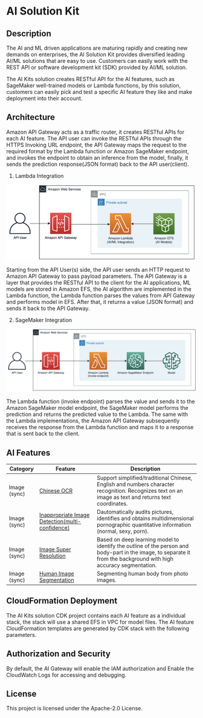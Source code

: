 # AI Solution Kit

## Description
The AI and ML driven applications are maturing rapidly and creating new demands on enterprises, the AI Solution Kit provides diversified leading AI/ML solutions that are easy to use. Customers can easily work with the REST API or software development kit (SDK) provided by AI/ML solution.
 
The AI Kits solution creates RESTful API for the AI features, such as SageMaker well-trained models or Lambda functions, by this solution, customers can easily pick and test a specific AI feature they like and make deployment into their account.

## Architecture


Amazon API Gateway acts as a traffic router, it creates RESTful APIs for each AI feature. The API user can invoke the RESTful APIs through the HTTPS Invoking URL endpoint, the API Gateway maps the request to the required format by the Lambda function or Amazon SageMaker endpoint, and invokes the endpoint to obtain an inference from the model, finally, it sends the prediction response(JSON format) back to the API user(client).

1. Lambda Integration

![Architecture](docs/images/arch-lambda.png)

Starting from the API User(s) side, the API user sends an HTTP request to Amazon API Gateway to pass payload parameters. The API Gateway is a layer that provides the RESTful API to the client for the AI applications, ML models are stored in Amazon EFS, the AI algorithm are implemented in the Lambda function, the Lambda function parses the values from API Gateway and performs model in EFS. After that, it returns a value (JSON format) and sends it back to the API Gateway.

2. SageMaker Integration

![Architecture](docs/images/arch-sagemaker.png)

The Lambda function (invoke endpoint) parses the value and sends it to the Amazon SageMaker model endpoint, the SageMaker model performs the prediction and returns the predicted value to the Lambda. The same with the Lambda implementations, the Amazon API Gateway subsequently receives the response from the Lambda function and maps it to a response that is sent back to the client.

## AI Features

| **Category**	| **Feature**  | **Description**  |
|---------------|--------------|------------------|
|Image (sync)	|[Chinese OCR](source/infer-ocr/README.md) |Support simplified/traditional Chinese, English and numbers character recognition. Recognizes text on an image as text and returns text coordinates.|
|Image (sync)	|[Inappropriate Image Detection(multi-confidence)](source/porn-image/README.md) |Dautomatically audits pictures, identifies and obtains multidimensional pornographic quantitative information (normal, sexy, porn).|
|Image (sync)	|[Image Super Resolution](source/super-resolution/README.md)	|Based on deep learning model to identify the outline of the person and body-part in the image, to separate it from the background with high accuracy segmentation.|
|Image (sync)	|[Human Image Segmentation](source/human-seg/README.md) | Segmenting human body from photo images.|

## CloudFormation Deployment

The AI Kits solution CDK project contains each AI feature as a individual stack, the stack will use a shared EFS in VPC for model files. The AI feature CloudFormation templates are generated by CDK stack with the following parameters.

## Authorization and Security

By default, the AI Gateway will enable the IAM authorization and Enable the CloudWatch Logs for accessing and debugging.

## License
This project is licensed under the Apache-2.0 License.